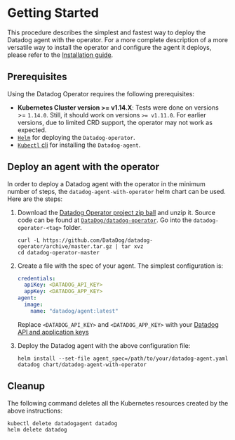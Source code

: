 # Getting Started

This procedure describes the simplest and fastest way to deploy the Datadog agent with the operator.
For a more complete description of a more versatile way to install the operator and configure the agent it deploys, please refer to the [Installation guide](installation.md).

## Prerequisites

Using the Datadog Operator requires the following prerequisites:

- **Kubernetes Cluster version >= v1.14.X**: Tests were done on versions >= `1.14.0`. Still, it should work on versions `>= v1.11.0`. For earlier versions, due to limited CRD support, the operator may not work as expected.
- [`Helm`][1] for deploying the `Datadog-operator`.
- [`Kubectl` cli][2] for installing the `Datadog-agent`.

## Deploy an agent with the operator

In order to deploy a Datadog agent with the operator in the minimum number of steps, the `datadog-agent-with-operator` helm chart can be used.
Here are the steps:

1. Download the [Datadog Operator project zip ball][3] and unzip it. Source code can be found at [`DataDog/datadog-operator`][4]. Go into the `datadog-operator-<tag>` folder.

   ```shell
   curl -L https://github.com/DataDog/datadog-operator/archive/master.tar.gz | tar xvz
   cd datadog-operator-master
   ```

2. Create a file with the spec of your agent. The simplest configuration is:

   ```yaml
   credentials:
     apiKey: <DATADOG_API_KEY>
     appKey: <DATADOG_APP_KEY>
   agent:
     image:
       name: "datadog/agent:latest"
   ```

   Replace `<DATADOG_API_KEY>` and `<DATADOG_APP_KEY>` with your [Datadog API and application keys][5]

3. Deploy the Datadog agent with the above configuration file:
   ```shell
   helm install --set-file agent_spec=/path/to/your/datadog-agent.yaml datadog chart/datadog-agent-with-operator
   ```

## Cleanup

The following command deletes all the Kubernetes resources created by the above instructions:

```shell
kubectl delete datadogagent datadog
helm delete datadog
```

[1]: https://helm.sh
[2]: https://kubernetes.io/docs/tasks/tools/install-kubectl/
[3]: https://github.com/DataDog/datadog-operator/archive/master.tar.gz
[4]: https://github.com/DataDog/datadog-operator
[5]: https://app.datadoghq.com/account/settings#api
